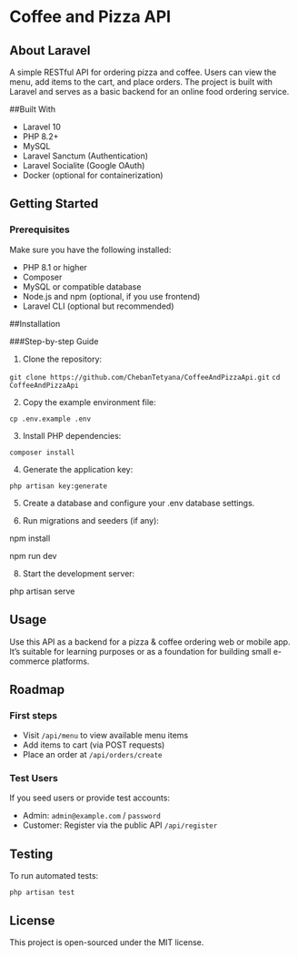 # Coffee and Pizza API

## About Laravel

A simple RESTful API for ordering pizza and coffee. Users can view the menu, add items to the cart, and place orders. The project is built with Laravel and serves as a basic backend for an online food ordering service.

##Built With

- Laravel 10
- PHP 8.2+
- MySQL
- Laravel Sanctum (Authentication)
- Laravel Socialite (Google OAuth)
- Docker (optional for containerization)

## Getting Started

### Prerequisites

Make sure you have the following installed:

- PHP 8.1 or higher
- Composer
- MySQL or compatible database
- Node.js and npm (optional, if you use frontend)
- Laravel CLI (optional but recommended)

##Installation

###Step-by-step Guide

1. Clone the repository:

`git clone https://github.com/ChebanTetyana/CoffeeAndPizzaApi.git`
`cd CoffeeAndPizzaApi`

2. Copy the example environment file:

`cp .env.example .env`

3. Install PHP dependencies:

`composer install`

4. Generate the application key:

`php artisan key:generate`

5. Create a database and configure your .env database settings.

6. Run migrations and seeders (if any):

npm install

npm run dev

8. Start the development server:

php artisan serve

## Usage

Use this API as a backend for a pizza & coffee ordering web or mobile app. It’s suitable for learning purposes or as a foundation for building small e-commerce platforms.

## Roadmap

### First steps

- Visit `/api/menu` to view available menu items
- Add items to cart (via POST requests)
- Place an order at `/api/orders/create`

### Test Users
If you seed users or provide test accounts:

- Admin: `admin@example.com` / `password`
- Customer: Register via the public API `/api/register`

## Testing
To run automated tests:

`php artisan test`

## License

This project is open-sourced under the MIT license.
